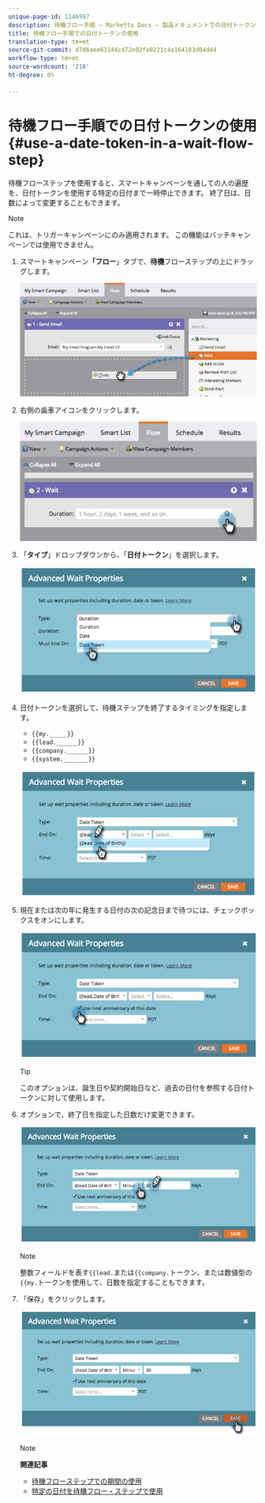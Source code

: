 ```yaml
---
unique-page-id: 1146997
description: 待機フロー手順 — Marketto Docs — 製品ドキュメントでの日付トークンの使用
title: 待機フロー手順での日付トークンの使用
translation-type: tm+mt
source-git-commit: d7d6aee63144c472e02fe0221c4a164183d04dd4
workflow-type: tm+mt
source-wordcount: '218'
ht-degree: 0%

---
```



# 待機フロー手順での日付トークンの使用{#use-a-date-token-in-a-wait-flow-step}

待機フローステップを使用すると、スマートキャンペーンを通しての人の遍歴を、日付トークンを使用する特定の日付まで一時停止できます。 終了日は、日数によって変更することもできます。

>[!NOTE]
>
>これは、トリガーキャンペーンにのみ適用されます。 この機能はバッチキャンペーンでは使用できません。

1. スマートキャンペーン&#x200B;**「フロー**」タブで、**待機**&#x200B;フローステップの上にドラッグします。

   ![](assets/image2014-9-22-14-3a8-3a22.png)

1. 右側の歯車アイコンをクリックします。

   ![](assets/image2014-9-22-14-3a8-3a37.png)

1. 「**タイプ**」ドロップダウンから、「**日付トークン**」を選択します。

   ![](assets/image2014-9-22-14-3a8-3a41.png)

1. 日付トークンを選択して、待機ステップを終了するタイミングを指定します。

   * `{{my._____}}`
   * `{{lead.______}}`
   * `{{company.______}}`
   * `{{system._______}}`

   ![](assets/image2014-9-22-14-3a9-3a33.png)

1. 現在または次の年に発生する日付の次の記念日まで待つには、チェックボックスをオンにします。

   ![](assets/image2014-9-22-14-3a9-3a37.png)

   >[!TIP]
   >
   >このオプションは、誕生日や契約開始日など、過去の日付を参照する日付トークンに対して使用します。

1. オプションで、終了日を指定した日数だけ変更できます。

   ![](assets/image2014-9-22-14-3a9-3a57.png)

   >[!NOTE]
   >
   >整数フィールドを表す`{{lead.`または`{{company.`トークン、または数値型の`{{my.`トークンを使用して、日数を指定することもできます。

1. 「保存」をクリックします。

   ![](assets/image2014-9-22-14-3a11-3a3.png)

   >[!NOTE]
   >
   >**関連記事**
   >
   >* [待機フローステップでの期間の使用](use-a-duration-in-a-wait-flow-step.md)
   >* [特定の日付を待機フロー・ステップで使用](use-a-specific-date-in-a-wait-flow-step.md)


